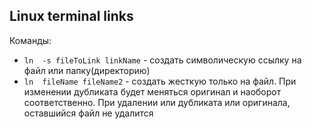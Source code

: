 ## Linux terminal links

Команды:
- `ln  -s fileToLink linkName` - создать символическую ссылку на файл или папку(директорию)
- `ln  fileName fileName2` - создать жесткую только на файл. При изменении дубликата будет меняться оригинал и наоборот соответственно. При удалении или дубликата или оригинала, оставшийся файл не удалится

